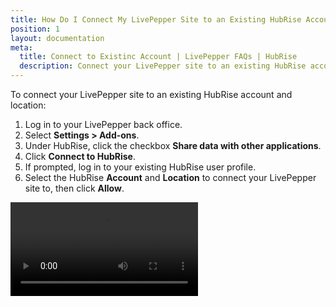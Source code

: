 ```yaml
---
title: How Do I Connect My LivePepper Site to an Existing HubRise Account?
position: 1
layout: documentation
meta:
  title: Connect to Existinc Account | LivePepper FAQs | HubRise
  description: Connect your LivePepper site to an existing HubRise account and location.
---
```


To connect your LivePepper site to an existing HubRise account and location:

1. Log in to your LivePepper back office.
1. Select **Settings > Add-ons**.
1. Under HubRise, click the checkbox **Share data with other applications**.
1. Click **Connect to HubRise**.
1. If prompted, log in to your existing HubRise user profile.
1. Select the HubRise **Account** and **Location** to connect your LivePepper site to, then click **Allow**.

<video controls title="Connect to HubRise">
  <source src="../../images/008-connect-hubrise.webm" type="video/webm"/>
</video>
